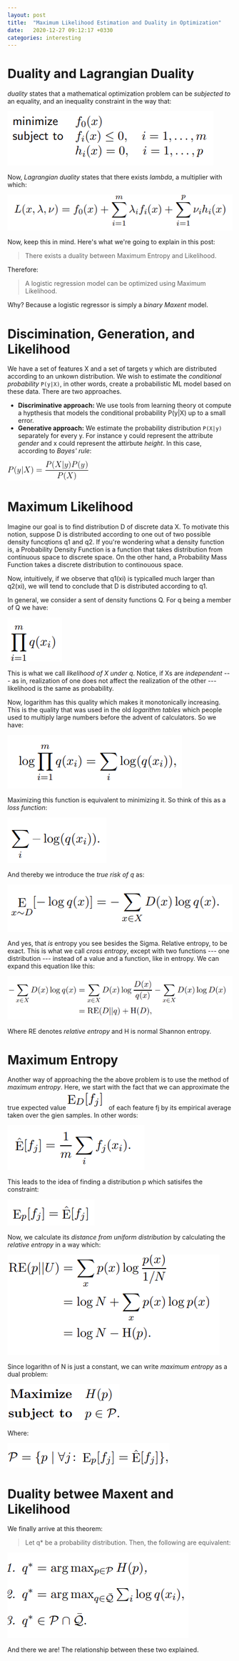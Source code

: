```yaml
---
layout: post
title:  "Maximum Likelihood Estimation and Duality in Optimization"
date:   2020-12-27 09:12:17 +0330
categories: interesting
---
```


# Duality and Lagrangian Duality

*duality* states that a mathematical optimization problem can be *subjected to* an equality, and an inequality constraint in the way that:

![Duality Optimization](/assets/latex/duality_opt.png)

Now, *Lagrangian duality* states that there exists *lambda*, a multiplier with which:

![Lagrangian Optimization](/assets/latex/lagmult.png)

Now, keep this in mind. Here's what we're going to explain in this post:


> There exists a duality between Maximum Entropy and Likelihood.

Therefore:

> A logistic regression model can be optimized using Maximum Likelihood.

Why? Because a logistic regressor is simply a *binary Maxent* model.


# Discimination, Generation, and Likelihood

We have a set of features X and a set of targets y which are distributed according to an unkown distribution. We wish to estimate the *conditional probability* `P(y|X)`, in other words, create a probabilistic ML model based on these data. There are two approaches.

* **Discriminative approach:** We use tools from learning theory ot compute a hypthesis that models the conditional probability P(y|X) up to a small error.
* **Generative approach:** We estimate the probability distribution `P(X|y)` separately for every y. For instance y could represent the attribute *gender* and x could represent the attirbute *height*. In this case, according to *Bayes' rule*:


![Bayes' Rule](/assets/latex/bayesrule.gif)


# Maximum Likelihood

Imagine our goal is to find distribution D of discrete data X. To motivate this notion, suppose D is distributed according to one out of two possible density funcqtions q1 and q2. If you're wondering what a density function is, a Probability Density Function is a function that takes distribution from continuous space to discrete space. On the other hand, a Probability Mass Function takes a discrete distribution to continouous space. 

Now, intuitively, if we observe that q1(xi) is typicalled much larger than q2(xi), we will tend to conclude that D is distributed according to q1.

In general, we consider a sent of density functions Q. For q being a member of Q we have:


![Likelihood](/assets/latex/likelihood.png)

This is what we call *likelihood of X under q*. Notice, if Xs are *independent* --- as in, realization of one does not affect the realization of the other --- likelihood is the same as probability.

Now, logarithm has this quality which makes it monotonically increasing. This is the quality that was used in the old *logarithm tables* which people used to multiply large numbers before the advent of calculators. So we have:

![Log Likelihood](/assets/latex/log_likelihood.png)

Maximizing this function is equivalent to minimizing it. So think of this as a *loss function*:


![Likelihood Loss](/assets/latex/likelihood_loss.png)

And thereby we introduce the *true risk of q* as:

![True Risk](/assets/latex/true_risk.png)

And yes, that *is* entropy you see besides the Sigma. Relative entropy, to be exact. This is what we call *cross entropy*, except with two functions --- one distribution --- instead of a value and a function, like in entropy. We can expand this equation like this:

![Expansion](/assets/latex/ce_expansion.png)

Where RE denotes *relative entropy* and H is normal Shannon entropy.

# Maximum Entropy 

Another way of approaching the the above problem is to use the method of *maximum entropy*. Here, we start with the fact that we can approximate the true expected value ![Expected Value](/assets/latex/expected_value_fi.png) of each feature fj by its empirical average taken over the gien samples. In other words:

![True Expectation](/assets/latex/true_expectation.png)

This leads to the idea of finding a distribution p which satisifes the constraint:

![Expected Constraints](/assets/latex/expected_constraints.png)

Now, we calculate its *distance from uniform distribution* by calculating the *relative entropy* in a way which:


![Unifrom Entropy Distance](/assets/latex/relative_entropy_uniform.png)

Since logarithn of N is just a constant, we can write *maximum entropy* as a dual problem:

![Maximum Entropy](/assets/latex/max_ent.png)

Where:

![P](/assets/latex/p.png)

# Duality betwee Maxent and Likelihood

We finally arrive at this theorem:

> Let q* be a probability distribution. Then, the following are equivalent:

![Duality of Maxent](/assets/latex/duality_of_maxend.png)


And there we are! The relationship between these two explained. 









